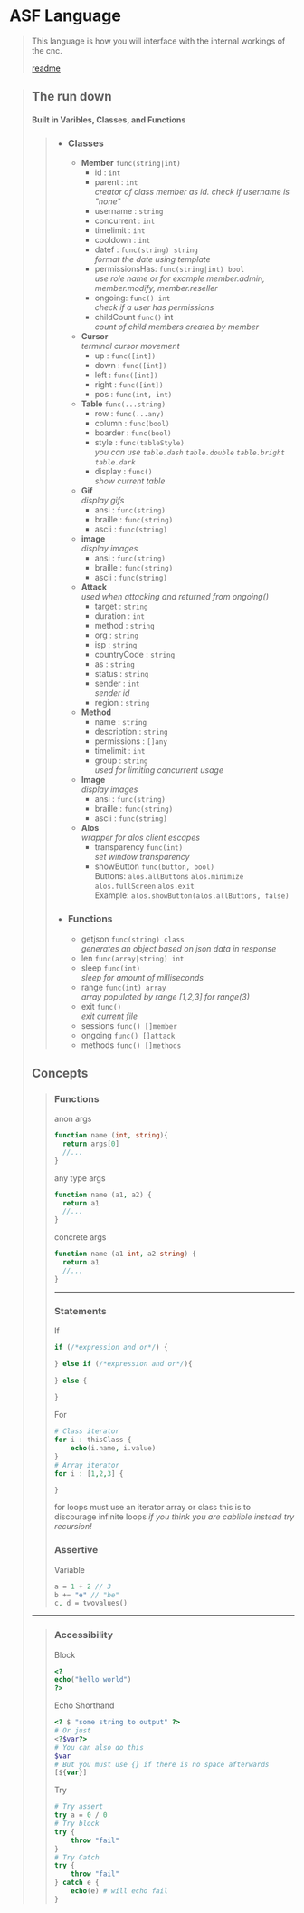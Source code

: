 # ASF Language
> This language is how you will interface with the
> internal workings of the cnc.
>
> [readme](../readme.md)

> ## The run down 
> #### Built in Varibles, Classes, and Functions
> > - ### Classes
> >   - **Member** `func(string|int)`
> >       - id : `int`
> >       - parent : `int` \
*creator of class member as id. check if username is "none"*
> >       - username : `string`
> >       - concurrent : `int`
> >       - timelimit : `int`
> >       - cooldown : `int`
> >       - datef : `func(string) string`\
*format the date using template*
> >       - permissionsHas: `func(string|int) bool`\
*use role name or for example member.admin, member.modify, member.reseller*
> >       - ongoing: `func() int`\
*check if a user has permissions*
> >       - childCount `func()` int\
*count of child members created by member*
> >   - **Cursor**\
*terminal cursor movement*
> >       - up : `func([int])`
> >       - down : `func([int])`
> >       - left : `func([int])`
> >       - right : `func([int])`
> >       - pos : `func(int, int)`
> >   - **Table** `func(...string)`
> >     - row : `func(...any)`
> >     - column : `func(bool)`
> >     - boarder : `func(bool)`
> >     - style : `func(tableStyle)`\
*you can use `table.dash` `table.double` `table.bright` `table.dark`*
> >     - display : `func()`\
*show current table*
> >   - **Gif** \
*display gifs*
> >     - ansi : `func(string)` 
> >     - braille : `func(string)` 
> >     - ascii : `func(string)`
> >   - **image** \
*display images*
> >     - ansi : `func(string)` 
> >     - braille : `func(string)` 
> >     - ascii : `func(string)`
> >   - **Attack** \
*used when attacking and returned from ongoing()*
> >     - target : `string`
> >     - duration : `int`
> >     - method : `string`
> >     - org : `string`
> >     - isp : `string`
> >     - countryCode : `string`
> >     - as : `string`
> >     - status : `string`
> >     - sender : `int`\
*sender id*
> >     - region : `string`
> >   - **Method** 
> >     - name : `string`
> >     - description : `string`
> >     - permissions : `[]any`
> >     - timelimit : `int`
> >     - group : `string`\
*used for limiting concurrent usage*
> >   - **Image**\
*display images*
> >     - ansi : `func(string)` 
> >     - braille : `func(string)` 
> >     - ascii : `func(string)` 
> >   - **Alos**\
*wrapper for alos client escapes*
> >     - transparency `func(int)`\
*set window transparency*
> >     - showButton `func(button, bool)`\
Buttons: `alos.allButtons` `alos.minimize` `alos.fullScreen` `alos.exit`\
Example: `alos.showButton(alos.allButtons, false)`
> > - ### Functions
> >     - getjson `func(string) class`\
 *generates an object based on json data in response*
> >     - len `func(array|string) int` 
> >     - sleep `func(int)`\
*sleep for amount of milliseconds*
> >     - range `func(int) array`\
*array populated by range [1,2,3] for range(3)*
> >     - exit `func()`\
*exit current file*
> >     - sessions `func() []member`
> >     - ongoing `func() []attack`
> >     - methods `func() []methods`
> ## Concepts
> > ### Functions
> > anon args
> > ```php
> > function name (int, string){
> >   return args[0]
> >   //...
> > }
> > ```
> > any type args
> > ```php
> > function name (a1, a2) {
> >   return a1
> >   //...
> > }
> > ```
> > concrete args
> > ```php
> > function name (a1 int, a2 string) {
> >   return a1
> >   //...
> > }
> > ```
> > ---
> > ### Statements
> > If
> > ```php
> > if (/*expression and or*/) {
> > 
> > } else if (/*expression and or*/){
> >   
> > } else {
> >   
> > }
> > ```
> > For
> > ```php
> > # Class iterator
> > for i : thisClass {
> >     echo(i.name, i.value)
> > }
> > # Array iterator
> > for i : [1,2,3] {
> > 
> > }
> > ```
> > for loops must use an iterator array or class this is to discourage infinite loops
> > *if you think you are cablible instead try recursion!*
> > ### Assertive
> > Variable
> > ```php
> > a = 1 + 2 // 3
> > b += "e" // "be"
> > c, d = twovalues()
> > ```
> ---
> > ### Accessibility
> > Block
> > ```php
> > <?
> > echo("hello world")
> > ?>
> > ```
> > Echo Shorthand
> > ```php
> > <? $ "some string to output" ?>
> > # Or just
> > <?$var?>
> > # You can also do this
> > $var
> > # But you must use {} if there is no space afterwards
> > [${var}]
> > ```
> > Try
> > ```php
> > # Try assert
> > try a = 0 / 0
> > # Try block
> > try {
> >     throw "fail"
> > }
> > # Try Catch
> > try {
> >     throw "fail"
> > } catch e {
> >     echo(e) # will echo fail
> > }
> > ```
> > 
> > 